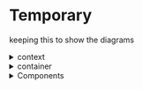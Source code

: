 # Temporary

keeping this to show the diagrams


<details><summary>context</summary>

![context](c4-context.png)

</details>


<details><summary>container</summary>

![container](c4-container.png)

</details> 


<details><summary>Components</summary>


![booking](c4-component_booking-core.png)

![mail integration](c4-component_mail-integration.png)

![notifier](c4-component_notifier.png)

</details>

